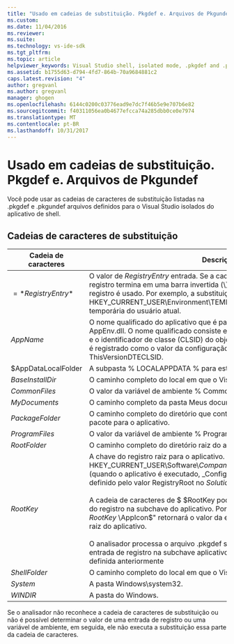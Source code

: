 ```yaml
---
title: "Usado em cadeias de substituição. Pkgdef e. Arquivos de Pkgundef | Microsoft Docs"
ms.custom: 
ms.date: 11/04/2016
ms.reviewer: 
ms.suite: 
ms.technology: vs-ide-sdk
ms.tgt_pltfrm: 
ms.topic: article
helpviewer_keywords: Visual Studio shell, isolated mode, .pkgdef and .pkgundef files
ms.assetid: b1755d63-d794-4fd7-864b-70a9684881c2
caps.latest.revision: "4"
author: gregvanl
ms.author: gregvanl
manager: ghogen
ms.openlocfilehash: 6144c0200c03776ead9e7dc7f46b5e9e707b6e82
ms.sourcegitcommit: f40311056ea0b4677efcca74a285dbb0ce0e7974
ms.translationtype: MT
ms.contentlocale: pt-BR
ms.lasthandoff: 10/31/2017
---
```

# <a name="substitution-strings-used-in-pkgdef-and-pkgundef-files"></a>Usado em cadeias de substituição. Pkgdef e. Arquivos de Pkgundef
Você pode usar as cadeias de caracteres de substituição listadas na .pkgdef e .pkgundef arquivos definidos para o Visual Studio isolados do aplicativo de shell.  
  
## <a name="substitution-strings"></a>Cadeias de caracteres de substituição  
  
|Cadeia de caracteres|Descrição|  
|------------|-----------------|  
|$=*RegistryEntry*$|O valor de *RegistryEntry* entrada. Se a cadeia de caracteres de entrada de registro termina em uma barra invertida (\\), o valor padrão da subchave do registro é usado. Por exemplo, a substituição de cadeia de caracteres $= HKEY_CURRENT_USER\Environment\TEMP$ é expandido para a pasta temporária do usuário atual.|  
|$AppName$|O nome qualificado do aplicativo que é passado para os pontos de entrada AppEnv.dll. O nome qualificado consiste em nome do aplicativo, um sublinhado e o identificador de classe (CLSID) do objeto de automação aplicativo, também é registrado como o valor da configuração do arquivo de projeto .pkgdef ThisVersionDTECLSID.|  
|$AppDataLocalFolder|A subpasta % LOCALAPPDATA % para este aplicativo.|  
|$BaseInstallDir$|O caminho completo do local em que o Visual Studio foi instalado.|  
|$CommonFiles$|O valor da variável de ambiente % CommonProgramFiles %.|  
|$MyDocuments$|O caminho completo da pasta Meus documentos do usuário atual.|  
|$PackageFolder$|O caminho completo do diretório que contém os arquivos de assembly do pacote para o aplicativo.|  
|$ProgramFiles$|O valor da variável de ambiente % ProgramFiles %.|  
|$RootFolder$|O caminho completo do diretório raiz do aplicativo.|  
|$RootKey$|A chave do registro raiz para o aplicativo. Por padrão, a raiz é em HKEY_CURRENT_USER\\Software\\*CompanyName*\\*ProjectName*\\*VersionNumber* (quando o aplicativo é executado, _Config é anexado a essa chave). Ele é definido pelo valor RegistryRoot no *SolutionName*.pkgdef arquivo.<br /><br /> A cadeia de caracteres de $ $RootKey pode ser usada para recuperar um valor do registro na subchave do aplicativo. Por exemplo, a cadeia de caracteres "$= $RootKey$ \AppIcon$" retornará o valor da entrada AppIcon sob a subchave de raiz do aplicativo.<br /><br /> O analisador processa o arquivo .pkgdef sequencialmente e pode acessar uma entrada de registro na subchave aplicativo apenas se a entrada tiver sido definida anteriormente|  
|$ShellFolder$|O caminho completo do local em que o Visual Studio foi instalado.|  
|$System$|A pasta Windows\system32.|  
|$WINDIR$|A pasta do Windows.|  
  
 Se o analisador não reconhece a cadeia de caracteres de substituição ou não é possível determinar o valor de uma entrada de registro ou uma variável de ambiente, em seguida, ele não executa a substituição essa parte da cadeia de caracteres.